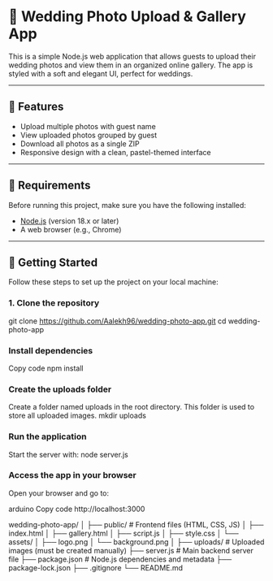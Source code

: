 # 💍 Wedding Photo Upload & Gallery App

This is a simple Node.js web application that allows guests to upload their wedding photos and view them in an organized online gallery. The app is styled with a soft and elegant UI, perfect for weddings.

---

## 🧾 Features

- Upload multiple photos with guest name
- View uploaded photos grouped by guest
- Download all photos as a single ZIP
- Responsive design with a clean, pastel-themed interface

---

## 🔧 Requirements

Before running this project, make sure you have the following installed:

- [Node.js](https://nodejs.org/) (version 18.x or later)
- A web browser (e.g., Chrome)

---

## 🚀 Getting Started

Follow these steps to set up the project on your local machine:

### 1. **Clone the repository**

git clone https://github.com/Aalekh96/wedding-photo-app.git
cd wedding-photo-app

### Install dependencies
Copy code
npm install

### Create the uploads folder
  Create a folder named uploads in the root directory. This folder is used to store all uploaded images.
  mkdir uploads

### Run the application
Start the server with: node server.js

### Access the app in your browser
Open your browser and go to:

arduino
Copy code
http://localhost:3000


wedding-photo-app/
│
├── public/                # Frontend files (HTML, CSS, JS)
│   ├── index.html
│   ├── gallery.html
│   ├── script.js
│   ├── style.css
│   └── assets/
│       ├── logo.png
│       └── background.png
│
├── uploads/               # Uploaded images (must be created manually)
├── server.js              # Main backend server file
├── package.json           # Node.js dependencies and metadata
├── package-lock.json
├── .gitignore
└── README.md
